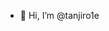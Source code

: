 - 👋 Hi, I’m @tanjiro1e

<!---
tanjiro1e/tanjiro1e is a ✨ special ✨ repository because its `README.md` (this file) appears on your GitHub profile.
You can click the Preview link to take a look at your changes.
--->
